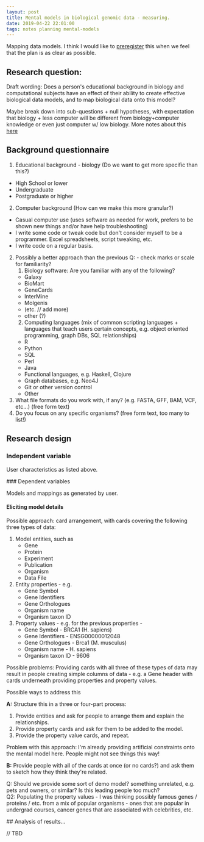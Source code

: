 ```yaml
---
layout: post
title: Mental models in biological genomic data - measuring.
date: 2019-04-22 22:01:00
tags: notes planning mental-models
---
```


Mapping data models. I think I would like to [preregister](https://cos.io/prereg/) this when we feel that the plan is as clear as possible.

## Research question:

Draft wording: Does a person's educational background in biology and computational subjects have an effect of their ability to create effective biological data models, and to map biological data onto this model?

Maybe break down into sub-questions + null hypotheses, with expectation that biology + less computer will be different from biology+computer knowledge or even just computer w/ low biology. More notes about this [here](/2019/03/23/towards-a-first-experiment-what-mental-models-do-people-need-to-interact-with-biological-software.html)

## Background questionnaire

1. Educational background - biology (Do we want to get more specific than this?)
  - High School or lower
  - Undergraduate
  - Postgraduate or higher
2. Computer background (How can we make this more granular?)
 - Casual computer use (uses software as needed for work, prefers to be shown new things and/or have help troubleshooting)
 - I write some code or tweak code but don't consider myself to be a programmer. Excel spreadsheets, script tweaking, etc.
 - I write code on a regular basis.
2. Possibly a better approach than the previous Q: - check marks or scale for familiarity?
    1. Biology software: Are you familiar with any of the following?
      - Galaxy
      - BioMart
      - GeneCards
      - InterMine
      - Molgenis
      - (etc. // add more)
      - other (?)
    2. Computing languages (mix of common scripting languages + languages that teach users certain concepts, e.g. object oriented programming, graph DBs, SQL relationships)
      - R
      - Python
      - SQL
      - Perl
      - Java
      - Functional languages, e.g. Haskell, Clojure
      - Graph databases, e.g. Neo4J
      - Git or other version control
      - Other
3. What file formats do you work with, if any? (e.g. FASTA, GFF, BAM, VCF, etc...) (free form text)
4. Do you focus on any specific organisms? (free form text, too many to list!)

## Research design

### Independent variable

User characteristics as listed above.

### Dependent variables

Models and mappings as generated by user.

#### Eliciting model details

Possible approach: card arrangement, with cards covering the following three types of data:

  1. Model entities, such as
      - Gene
      - Protein
      - Experiment
      - Publication
      - Organism
      - Data File
  2. Entity properties - e.g.
      - Gene Symbol
      - Gene Identifiers
      - Gene Orthologues
      - Organism name
      - Organism taxon ID
  3. Property values - e.g. for the previous properties -
      - Gene Symbol - BRCA1 (H. sapiens)
      - Gene Identifiers - ENSG00000012048
      - Gene Orthologues - Brca1 (M. musculus)
      - Organism name - H. sapiens
      - Organism taxon ID - 9606

Possible problems: Providing cards with all three of these types of data may result in people creating simple columns of data - e.g. a Gene header with cards underneath providing properties and property values.

Possible ways to address this

**A:** Structure this in a three or four-part process:
  1. Provide entities and ask for people to arrange them and explain the relationships.
  2. Provide property cards and ask for them to be added to the model.
  3. Provide the property value cards, and repeat.

Problem with this approach: I'm already providing artificial constraints onto the mental model here. People might not see things this way!  

**B:** Provide people with all of the cards at once (or no cards?) and ask them to sketch how they think they're related.  

Q: Should we provide some sort of demo model? something unrelated, e.g. pets and owners, or similar? Is this leading people too much?  
Q2: Populating the property values - I was thinking possibly famous genes / proteins / etc. from a mix of popular organisms - ones that are popular in undergrad courses, cancer genes that are associated with celebrities, etc.

## Analysis of results...

// TBD
